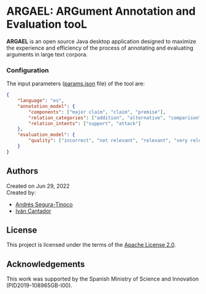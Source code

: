 # ARGAEL: ARGument Annotation and Evaluation tooL

**ARGAEL** is an open source Java desktop application designed to maximize the experience and efficiency of the process of annotating and evaluating arguments in large text corpora.

### Configuration
The input parameters (<a href="https://github.com/argrecsys/argael/blob/main/code/Argael/Resources/config/params.json">params.json</a> file) of the tool are:
```json
{
    "language": "es",
    "annotation_model": {
        "components": ["major claim", "claim", "premise"],
        "relation_categories": ["addition", "alternative", "comparison", "concession", "conclusion", "condition", "exemplification", "explanation", "goal", "opposition", "precision", "reason", "restatement", "result", "similarity", "summary"],
        "relation_intents": ["support", "attack"]
    },
    "evaluation_model": {
        "quality": ["incorrect", "not relevant", "relevant", "very relevant"]
    }
}
```

## Authors
Created on Jun 29, 2022  
Created by:
- <a href="https://github.com/ansegura7" target="_blank">Andrés Segura-Tinoco</a>
- <a href="http://arantxa.ii.uam.es/~cantador/" target="_blank">Iv&aacute;n Cantador</a>

## License
This project is licensed under the terms of the <a href="https://github.com/argrecsys/argael/blob/main/LICENSE">Apache License 2.0</a>.

## Acknowledgements
This work was supported by the Spanish Ministry of Science and Innovation (PID2019-108965GB-I00).
